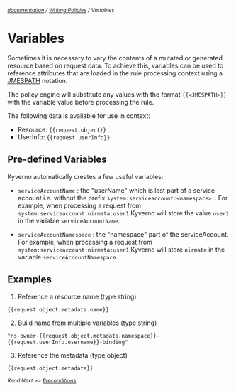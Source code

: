 <small>*[documentation](/README.md#documentation) / [Writing Policies](/documentation/writing-policies.md) / Variables*</small>

# Variables

Sometimes it is necessary to vary the contents of a mutated or generated resource based on request data. To achieve this, variables can be used to reference attributes that are loaded in the rule processing context using a [JMESPATH](http://jmespath.org/) notation. 

The policy engine will substitute any values with the format `{{<JMESPATH>}}` with the variable value before processing the rule.

The following data is available for use in context:
- Resource: `{{request.object}}`
- UserInfo: `{{request.userInfo}}`

## Pre-defined Variables

Kyverno automatically creates a few useful variables:

- `serviceAccountName` : the "userName" which is last part of a service account i.e. without the prefix `system:serviceaccount:<namespace>:`. For example, when processing a request from `system:serviceaccount:nirmata:user1` Kyverno will store the value `user1` in the variable `serviceAccountName`.

- `serviceAccountNamespace` : the "namespace" part of the serviceAccount. For example, when processing a request from `system:serviceaccount:nirmata:user1` Kyverno will store `nirmata` in the variable `serviceAccountNamespace`.

## Examples

1. Reference a resource name (type string)

`{{request.object.metadata.name}}`

2. Build name from multiple variables (type string)

`"ns-owner-{{request.object.metadata.namespace}}-{{request.userInfo.username}}-binding"`

3. Reference the metadata (type object)

`{{request.object.metadata}}`

<small>*Read Next >> [Preconditions](/documentation/writing-policies-preconditions.md)*</small>
